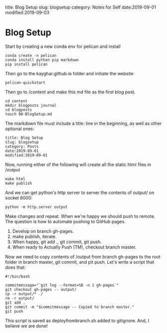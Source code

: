 title: Blog Setup
slug: blogsetup
category: Notes for Self
date:2019-09-01
modified:2019-09-03

# Blog Setup

Start by creating a new conda env for pelican and install

    conda create -n pelican
    conda install python pip markdown
    pip install pelican

Then go to the kayghar.github.io folder and initiate the website

    pelican-quickstart

Then go to /content and make this md file as the first blog post.

    cd content
    mkdir blogposts journal
    cd blogposts
    touch 00-BlogSetup.md

The markdown file must include a title: line in the beginning, as well as
other optional ones:

    title: Blog Setup
    slug: blogsetup
    category: Posts
    date:2019-09-01
    modified:2019-09-01

Now, running either of the following will create all the static html files
in /output

    make html
    make publish

And we can get python's http server to server the contents of output/ on
socket 8000:

    python -m http.server output

Make changes and repeat. When we're happy we should push to remote. The
question is how to automate pushing to GitHub pages.

  1. Develop on branch gh-pages.
  2. make publish, iterate.
  3. When happy, git add ., git commit, git push.
  4. When ready to Actually Push (TM), checkout branch master.

Now we need to copy contents of /output from branch gh-pages to the root
folder in branch master, git commit, and pit push. Let's write a
script that does that:

    #!/bin/bash

    commitmessage="`git log --format=%B -n 1 gh-pages`"
    git checkout gh-pages -- output/
    cp -r output/* ./
    rm -r output/
    git add .
    git commit -m "$commitmessage -- Copied to branch master."
    git push

This script is saved as deployfrombranch.sh added to gitignore. And, I
believe we are done!
